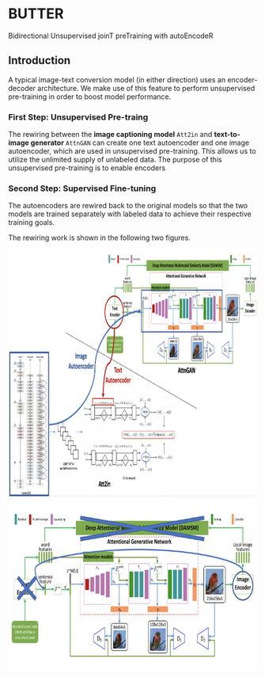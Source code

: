 # BUTTER
Bidirectional Unsupervised joinT preTraining with autoEncodeR

## Introduction
A typical image-text conversion model (in either direction) uses an encoder-decoder architecture. We make use of this feature to perform unsupervised pre-training in order to boost model performance.

### First Step: Unsupervised Pre-traing
The rewiring between the **image captioning model** `Att2in` and **text-to-image generator** `AttnGAN` can create one text autoencoder and one image autoencoder, which are used in unsupervised pre-training. This allows us to utilize the unlimited supply of unlabeled data. The purpose of this unsupervised pre-training is to enable encoders 

### Second Step: Supervised Fine-tuning
The autoencoders are rewired back to the original models so that the two models are trained separately with labeled data to achieve their respective training goals.

The rewiring work is shown in the following two figures.

<img src="Rewiring.png" width="900px" height="500px"/>

<img src="attngan_rewire.png" width="900px" height="350px"/>
